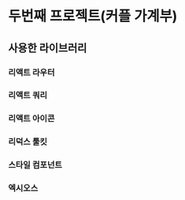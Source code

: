 # 두번째 프로젝트(커플 가계부)

## 사용한 라이브러리

### 리액트 라우터

### 리액트 쿼리

### 리액트 아이콘

### 리덕스 툴킷

### 스타일 컴포넌트

### 엑시오스
